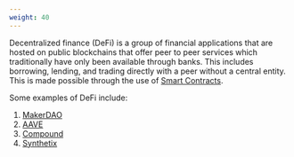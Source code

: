 ```yaml
---
weight: 40
---
```


Decentralized finance (DeFi) is a group of financial applications that are hosted
on public blockchains that offer peer to peer services which traditionally have
only been available through banks. This includes borrowing, lending, and trading
directly with a peer without a central entity. This is made possible through the
use of [Smart Contracts](https://www.inve.stopedia.com/terms/s/smart-contracts.asp).

Some examples of DeFi include:

1. [MakerDAO](https://makerdao.com/en/)
2. [AAVE](https://aave.com/)
3. [Compound](https://compound.finance/)
4. [Synthetix](https://synthetix.io/)
